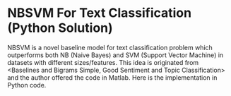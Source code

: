 # NBSVM For Text Classification (Python Solution)

NBSVM is a novel baseline model for text classification problem which outperforms both NB (Naive Bayes) and SVM (Support Vector Machine) in datasets with different sizes/features. 
This idea is originated from <Baselines and Bigrams Simple, Good Sentiment and Topic Classification> and the author offered the code in Matlab. Here is the implementation in Python code.
